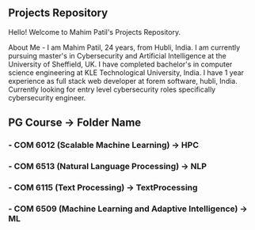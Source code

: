 ## Projects Repository

Hello! Welcome to Mahim Patil's Projects Repository.

About Me - I am Mahim Patil, 24 years, from Hubli, India. I am currently pursuing master's in Cybersecurity and Artificial Intelligence at the University of Sheffield, UK. I have completed bachelor's in computer science engineering at KLE Technological University, India. I have 1 year experience as full stack web developer at forem software, hubli, India. Currently looking for entry level cybersecurity roles specifically cybersecurity engineer.



## PG Course -> Folder Name

### - COM 6012 (Scalable Machine Learning) -> HPC
### - COM 6513 (Natural Language Processing) -> NLP
### - COM 6115 (Text Processing) -> TextProcessing
### - COM 6509 (Machine Learning and Adaptive Intelligence) -> ML

